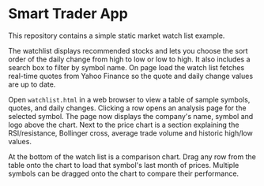 # Smart Trader App

This repository contains a simple static market watch list example.

The watchlist displays recommended stocks and lets you choose the sort order of the daily change from high to low or low to high. It also includes a search box to filter by symbol name. On page load the watch list fetches real-time quotes from Yahoo Finance so the quote and daily change values are up to date.

Open `watchlist.html` in a web browser to view a table of sample symbols, quotes, and daily changes. Clicking a row opens an analysis page for the selected symbol. The page now displays the company's name, symbol and logo above the chart. Next to the price chart is a section explaining the RSI/resistance, Bollinger cross, average trade volume and historic high/low values.

At the bottom of the watch list is a comparison chart. Drag any row from the table onto the chart to load that symbol's last month of prices. Multiple symbols can be dragged onto the chart to compare their performance.
